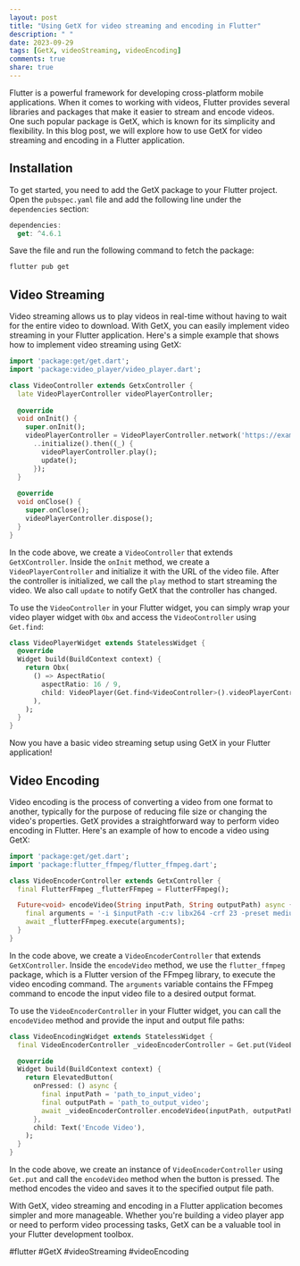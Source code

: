 ```yaml
---
layout: post
title: "Using GetX for video streaming and encoding in Flutter"
description: " "
date: 2023-09-29
tags: [GetX, videoStreaming, videoEncoding]
comments: true
share: true
---
```


Flutter is a powerful framework for developing cross-platform mobile applications. When it comes to working with videos, Flutter provides several libraries and packages that make it easier to stream and encode videos. One such popular package is GetX, which is known for its simplicity and flexibility. In this blog post, we will explore how to use GetX for video streaming and encoding in a Flutter application.

## Installation

To get started, you need to add the GetX package to your Flutter project. Open the `pubspec.yaml` file and add the following line under the `dependencies` section:

```dart
dependencies:
  get: ^4.6.1
```

Save the file and run the following command to fetch the package:

```bash
flutter pub get
```

## Video Streaming

Video streaming allows us to play videos in real-time without having to wait for the entire video to download. With GetX, you can easily implement video streaming in your Flutter application. Here's a simple example that shows how to implement video streaming using GetX:

```dart
import 'package:get/get.dart';
import 'package:video_player/video_player.dart';

class VideoController extends GetxController {
  late VideoPlayerController videoPlayerController;
  
  @override
  void onInit() {
    super.onInit();
    videoPlayerController = VideoPlayerController.network('https://example.com/video.mp4')
      ..initialize().then((_) {
        videoPlayerController.play();
        update();
      });
  }
  
  @override
  void onClose() {
    super.onClose();
    videoPlayerController.dispose();
  }
}
```

In the code above, we create a `VideoController` that extends `GetXController`. Inside the `onInit` method, we create a `VideoPlayerController` and initialize it with the URL of the video file. After the controller is initialized, we call the `play` method to start streaming the video. We also call `update` to notify GetX that the controller has changed.

To use the `VideoController` in your Flutter widget, you can simply wrap your video player widget with `Obx` and access the `VideoController` using `Get.find`:

```dart
class VideoPlayerWidget extends StatelessWidget {
  @override
  Widget build(BuildContext context) {
    return Obx(
      () => AspectRatio(
        aspectRatio: 16 / 9,
        child: VideoPlayer(Get.find<VideoController>().videoPlayerController),
      ),
    );
  }
}
```

Now you have a basic video streaming setup using GetX in your Flutter application!

## Video Encoding

Video encoding is the process of converting a video from one format to another, typically for the purpose of reducing file size or changing the video's properties. GetX provides a straightforward way to perform video encoding in Flutter. Here's an example of how to encode a video using GetX:

```dart
import 'package:get/get.dart';
import 'package:flutter_ffmpeg/flutter_ffmpeg.dart';

class VideoEncoderController extends GetxController {
  final FlutterFFmpeg _flutterFFmpeg = FlutterFFmpeg();

  Future<void> encodeVideo(String inputPath, String outputPath) async {
    final arguments = '-i $inputPath -c:v libx264 -crf 23 -preset medium -c:a aac -b:a 128k $outputPath';
    await _flutterFFmpeg.execute(arguments);
  }
}
```

In the code above, we create a `VideoEncoderController` that extends `GetXController`. Inside the `encodeVideo` method, we use the `flutter_ffmpeg` package, which is a Flutter version of the FFmpeg library, to execute the video encoding command. The `arguments` variable contains the FFmpeg command to encode the input video file to a desired output format.

To use the `VideoEncoderController` in your Flutter widget, you can call the `encodeVideo` method and provide the input and output file paths:

```dart
class VideoEncodingWidget extends StatelessWidget {
  final VideoEncoderController _videoEncoderController = Get.put(VideoEncoderController());

  @override
  Widget build(BuildContext context) {
    return ElevatedButton(
      onPressed: () async {
        final inputPath = 'path_to_input_video';
        final outputPath = 'path_to_output_video';
        await _videoEncoderController.encodeVideo(inputPath, outputPath);
      },
      child: Text('Encode Video'),
    );
  }
}
```

In the code above, we create an instance of `VideoEncoderController` using `Get.put` and call the `encodeVideo` method when the button is pressed. The method encodes the video and saves it to the specified output file path.

With GetX, video streaming and encoding in a Flutter application becomes simpler and more manageable. Whether you're building a video player app or need to perform video processing tasks, GetX can be a valuable tool in your Flutter development toolbox.

#flutter #GetX #videoStreaming #videoEncoding